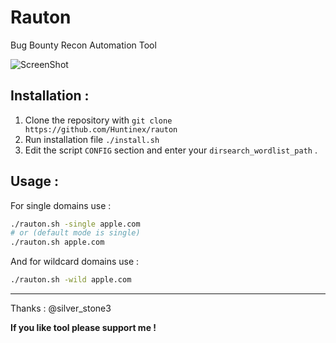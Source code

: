 # Rauton
Bug Bounty Recon Automation Tool

![ScreenShot](https://i.imgur.com/VCVWtQf.png)

## Installation :
1. Clone the repository with `git clone https://github.com/Huntinex/rauton`
2. Run installation file `./install.sh`
3. Edit the script `CONFIG` section and enter your `dirsearch_wordlist_path` .

## Usage :
For single domains use :
```bash
./rauton.sh -single apple.com
# or (default mode is single)
./rauton.sh apple.com
```
And for wildcard domains use :
```bash
./rauton.sh -wild apple.com
```
---
Thanks : @silver_stone3

**If you like tool please support me !**
